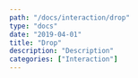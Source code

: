 ```yaml
---
path: "/docs/interaction/drop"
type: "docs"
date: "2019-04-01"
title: "Drop"
description: "Description"
categories: ["Interaction"]
---
```

